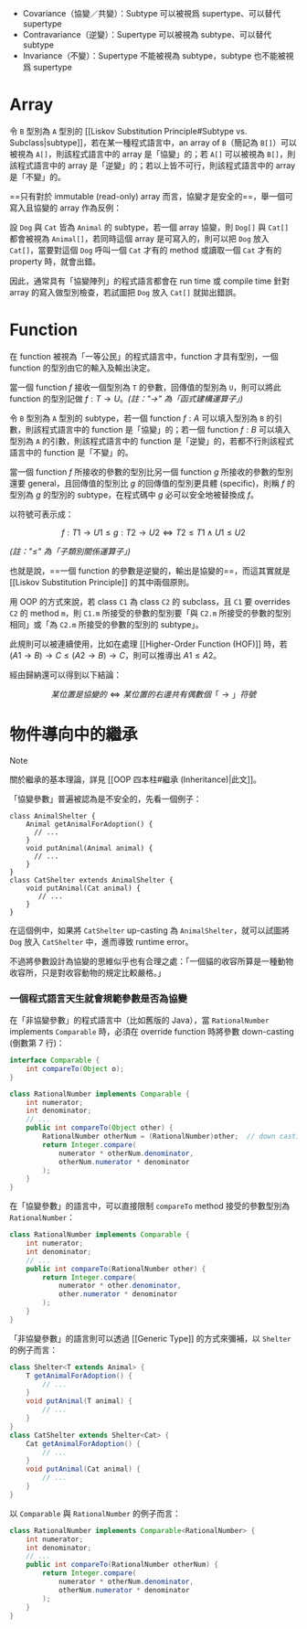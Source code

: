 - Covariance（協變／共變）：Subtype 可以被視爲 supertype、可以替代 supertype
- Contravariance（逆變）：Supertype 可以被視為 subtype、可以替代 subtype
- Invariance（不變）：Supertype 不能被視為 subtype，subtype 也不能被視爲 supertype

# Array

令 `B` 型別為 `A` 型別的 [[Liskov Substitution Principle#Subtype vs. Subclass|subtype]]，若在某一種程式語言中，an array of `B`（簡記為 `B[]`）可以被視為 `A[]`，則該程式語言中的 array 是「協變」的；若 `A[]` 可以被視為 `B[]`，則該程式語言中的 array 是「逆變」的；若以上皆不可行，則該程式語言中的 array 是「不變」的。

==只有對於 immutable (read-only) array 而言，協變才是安全的==，舉一個可寫入且協變的 array 作為反例：

設 `Dog` 與 `Cat` 皆為 `Animal` 的 subtype，若一個 array 協變，則 `Dog[]` 與 `Cat[]` 都會被視為 `Animal[]`，若同時這個 array 是可寫入的，則可以把 `Dog` 放入 `Cat[]`，當要對這個 `Dog` 呼叫一個 `Cat` 才有的 method 或讀取一個 `Cat` 才有的 property 時，就會出錯。

因此，通常具有「協變陣列」的程式語言都會在 run time 或 compile time 針對 array 的寫入做型別檢查，若試圖把 `Dog` 放入 `Cat[]` 就拋出錯誤。

# Function

在 function 被視為「一等公民」的程式語言中，function 才具有型別，一個 function 的型別由它的輸入及輸出決定。

當一個 function $f$ 接收一個型別為 `T` 的參數，回傳值的型別為 `U`，則可以將此 function 的型別記做 $f:T \to U$。*(註："$\to$" 為「函式建構運算子」)*

令 `B` 型別為 `A` 型別的 subtype，若一個 function $f:A$ 可以填入型別為 `B` 的引數，則該程式語言中的 function 是「協變」的；若一個 function $f:B$ 可以填入型別為 `A` 的引數，則該程式語言中的 function 是「逆變」的，若都不行則該程式語言中的 function 是「不變」的。

當一個 function $f$ 所接收的參數的型別比另一個 function $g$ 所接收的參數的型別還要 general，且回傳值的型別比 $g$ 的回傳值的型別更具體 (specific)，則稱 $f$ 的型別為 $g$ 的型別的 subtype，在程式碼中 $g$ 必可以安全地被替換成 $f$。

以符號可表示成：

$$f:T1 \to U1 \leq g:T2 \to U2 \iff T2 \leq T1 \wedge U1 \leq U2$$

*(註："$\leq$" 為「子類別關係運算子」)*

也就是說，==一個 function 的參數是逆變的，輸出是協變的==，而這其實就是 [[Liskov Substitution Principle]] 的其中兩個原則。

用 OOP 的方式來說，若 class `C1` 為 class `C2` 的 subclass，且 `C1` 要 overrides `C2` 的 method `m`，則 `C1.m` 所接受的參數的型別要「與 `C2.m` 所接受的參數的型別相同」或「為 `C2.m` 所接受的參數的型別的 subtype」。

此規則可以被連續使用，比如在處理 [[Higher-Order Function (HOF)]] 時，若 $(A1 \to B) \to C \leq (A2 \to B) \to C$，則可以推導出 $A1 \leq A2$。

經由歸納還可以得到以下結論：

$$某位置是協變的 \iff 某位置的右邊共有偶數個 「\to」 符號$$

# 物件導向中的繼承

>[!Note]
>關於繼承的基本理論，詳見 [[OOP 四本柱#繼承 (Inheritance)|此文]]。

「協變參數」普遍被認為是不安全的，先看一個例子：

``` plaintext
class AnimalShelter {
    Animal getAnimalForAdoption() {
      // ...
    }
    void putAnimal(Animal animal) {
      // ...
    }
}
class CatShelter extends AnimalShelter {
    void putAnimal(Cat animal) {
       // ...
    }
}
```

在這個例中，如果將 `CatShelter` up-casting 為 `AnimalShelter`，就可以試圖將 `Dog` 放入 `CatShelter` 中，進而導致 runtime error。

不過將參數設計為協變的思維似乎也有合理之處：「一個貓的收容所算是一種動物收容所，只是對收容動物的規定比較嚴格。」

### 一個程式語言天生就會規範參數是否為協變

在「非協變參數」的程式語言中（比如舊版的 Java），當 `RationalNumber` implements `Comparable` 時，必須在 override function 時將參數 down-casting (倒數第 7 行)：

```Java
interface Comparable {
    int compareTo(Object o);
}

class RationalNumber implements Comparable {
    int numerator;
    int denominator;
    // ...
    public int compareTo(Object other) {
        RationalNumber otherNum = (RationalNumber)other;  // down casting
        return Integer.compare(
            numerator * otherNum.denominator,
            otherNum.numerator * denominator
        );
    }
}
```

在「協變參數」的語言中，可以直接限制 `compareTo` method 接受的參數型別為 `RationalNumber`：

```Java
class RationalNumber implements Comparable {
    int numerator;
    int denominator;
    // ...
    public int compareTo(RationalNumber other) {
        return Integer.compare(
            numerator * other.denominator,
            other.numerator * denominator
        );
    }
}
```

「非協變參數」的語言則可以透過 [[Generic Type]] 的方式來彌補，以 `Shelter` 的例子而言：

```Java
class Shelter<T extends Animal> {
    T getAnimalForAdoption() {
        // ...
    }
    void putAnimal(T animal) {
        // ...
    }
}
class CatShelter extends Shelter<Cat> {
    Cat getAnimalForAdoption() {
        // ...
    }
    void putAnimal(Cat animal) {
        // ...
    }
}
```

以 `Comparable` 與 `RationalNumber` 的例子而言：

```Java
class RationalNumber implements Comparable<RationalNumber> {
    int numerator;
    int denominator;
    // ...
    public int compareTo(RationalNumber otherNum) {
        return Integer.compare(
            numerator * otherNum.denominator,
            otherNum.numerator * denominator
        );
    }
}
```
